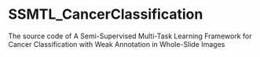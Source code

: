 # SSMTL_CancerClassification
The source code of  A Semi-Supervised Multi-Task Learning Framework for Cancer Classification with Weak Annotation in Whole-Slide Images
